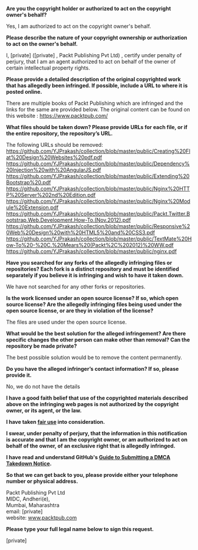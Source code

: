 **Are you the copyright holder or authorized to act on the copyright owner's behalf?**

Yes, I am authorized to act on the copyright owner's behalf.

**Please describe the nature of your copyright ownership or authorization to act on the owner's behalf.**

I, [private] ([private] , Packt Publishing Pvt Ltd) , certify under penalty of perjury, that I am an agent authorized to act on behalf of the owner of certain intellectual property rights.

**Please provide a detailed description of the original copyrighted work that has allegedly been infringed. If possible, include a URL to where it is posted online.**

There are multiple books of Packt Publishing which are infringed and the links for the same are provided below.
The original content can be found on this website :
https://www.packtpub.com/

**What files should be taken down? Please provide URLs for each file, or if the entire repository, the repository’s URL.**

The following URLs should be removed:
https://github.com/YJPrakash/collection/blob/master/public/Creating%20Flat%20Design%20Websites%20pdf.pdf
https://github.com/YJPrakash/collection/blob/master/public/Dependency%20Injection%20with%20AngularJS.pdf
https://github.com/YJPrakash/collection/blob/master/public/Extending%20Bootstrap%20.pdf
https://github.com/YJPrakash/collection/blob/master/public/Nginx%20HTTP%20Server%202nd%20Edition.pdf
https://github.com/YJPrakash/collection/blob/master/public/Nginx%20Module%20Extension.pdf
https://github.com/YJPrakash/collection/blob/master/public/Packt.Twitter.Bootstrap.Web.Development.How-To.(Nov.2012).pdf
https://github.com/YJPrakash/collection/blob/master/public/Responsive%20Web%20Design%20with%20HTML5%20and%20CSS3.pdf
https://github.com/YJPrakash/collection/blob/master/public/TextMate%20How-To%20-%20C.%20Mears%20(Packt%2C%202012)%20WW.pdf
https://github.com/YJPrakash/collection/blob/master/public/nginx.pdf

**Have you searched for any forks of the allegedly infringing files or repositories? Each fork is a distinct repository and must be identified separately if you believe it is infringing and wish to have it taken down.**

We have not searched for any other forks or repositories.

**Is the work licensed under an open source license? If so, which open source license? Are the allegedly infringing files being used under the open source license, or are they in violation of the license?**

The files are used under the open source license.

**What would be the best solution for the alleged infringement? Are there specific changes the other person can make other than removal? Can the repository be made private?**

The best possible solution would be to remove the content permanently.

**Do you have the alleged infringer’s contact information? If so, please provide it.**

No, we do not have the details

**I have a good faith belief that use of the copyrighted materials described above on the infringing web pages is not authorized by the copyright owner, or its agent, or the law.**

**I have taken <a href="https://www.lumendatabase.org/topics/22">fair use</a> into consideration.**

**I swear, under penalty of perjury, that the information in this notification is accurate and that I am the copyright owner, or am authorized to act on behalf of the owner, of an exclusive right that is allegedly infringed.**

**I have read and understand GitHub's <a href="https://help.github.com/articles/guide-to-submitting-a-dmca-takedown-notice/">Guide to Submitting a DMCA Takedown Notice</a>.**

**So that we can get back to you, please provide either your telephone number or physical address.**

Packt Publishing Pvt Ltd  
MIDC, Andheri(e),  
Mumbai, Maharashtra  
email: [private]    
website: www.packtpub.com  

**Please type your full legal name below to sign this request.**

[private]  
